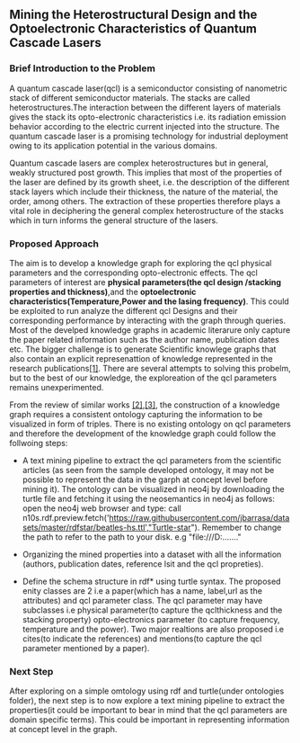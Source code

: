 ## Mining the Heterostructural Design and the Optoelectronic Characteristics of Quantum Cascade Lasers
### Brief Introduction to the Problem

A quantum cascade laser(qcl) is a semiconductor consisting of nanometric stack of different semiconductor materials. The stacks are called heterostructures.The interaction between the different layers of materials gives the stack its opto-electronic characteristics i.e. its radiation emission behavior according to the electric current injected into the structure. The quantum cascade laser is a promising technology for industrial deployment owing to its application potential in the various domains.

Quantum cascade lasers are complex heterostructures but in general, weakly structured post growth. This implies that most of the properties of the laser are defined by its growth sheet, i.e. the description of the different stack layers which include their thickness, the nature of the material, the order, among others. The extraction of these properties therefore plays a vital role in deciphering the general complex heterostructure of the stacks which in turn informs the general structure of the lasers.

### Proposed Approach
The aim is to develop a knowledge graph for exploring the qcl physical parameters and the corresponding opto-electronic effects. The qcl parameters of interest are **physical parameters(the qcl design /stacking properties and thickness)**,and the **optoelectronic characteristics(Temperature,Power and the lasing frequency)**.
This could be exploited to run analyze the different qcl Designs and their corresponding performance by interacting with the graph through queries. Most of the develped knowledge graphs in academic literarure only capture the paper related information such as the author name, publication dates etc. The bigger challenge is to generate Scientific knowlege graphs that also contain an explicit represenattion of knowledge represented in the research publications[[1]](https://oro.open.ac.uk/61767/1/DL4KG_2019_paper_3%20%281%29.pdf). There are several attempts to solving this probelm, but to the best of our knowledge, the exploreation of the qcl parameters remains unexperimented. 

From the review of similar works [[2]](https://arxiv.org/pdf/1807.08484),[[3]](https://hal.archives-ouvertes.fr/hal-02404153/file/ClaimsKG_A_knowledge_graph_of_annotated_claims.pdf), the construction of a knowledge graph requires a consistent ontology capturing  the information to be visualized in form of triples. There is no existing ontology on qcl parameters and therefore the development of the knowledge graph could follow the follwoing steps:

* A text mining pipeline to extract the qcl parameters from the scientific articles (as seen from the sample developed ontology, it may not be possible to represent the data in the garph at concept level before mining it). The ontology can be visualized in neo4j by downloading the turtle file and fetching it using the neosemantics in neo4j as follows: open the neo4j web browser and type: call n10s.rdf.preview.fetch('https://raw.githubusercontent.com/jbarrasa/datasets/master/rdfstar/beatles-hs.ttl',"Turtle-star"). Remember to change the path to refer to the path to your disk. e.g "file:///D:......."

* Organizing the mined properties into a dataset with all the information (authors, publication dates, reference lsit and the qcl propreties).

* Define the schema structure in rdf* using turtle syntax. The proposed enity classes are 2 i.e a paper(which has a name, label,url as the attributes) and qcl parameter class. The qcl parameter may have subclasses i.e physical parameter(to capture the qclthickness and the stacking property) opto-electronics parameter (to capture frequency, temperature and the power). Two major realtions are also proposed i.e cites(to indicate the references) and mentions(to capture the qcl parameter mentioned by a paper). 
### Next Step
After exploring on a simple omtology using rdf and turtle(under ontologies folder), the next step is to now explore a text mining pipeline to extract the properties(it could be important to bear in mind that the qcl parameters are domain specific terms). This could be important in representing information at concept level in the graph.
